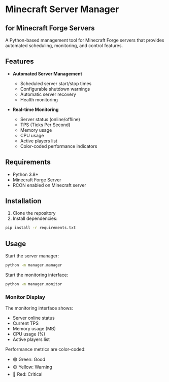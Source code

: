# Minecraft Server Manager
## for Minecraft Forge Servers

A Python-based management tool for Minecraft Forge servers that provides automated scheduling, monitoring, and control features.

## Features

- **Automated Server Management**
  - Scheduled server start/stop times
  - Configurable shutdown warnings
  - Automatic server recovery
  - Health monitoring

- **Real-time Monitoring**
  - Server status (online/offline)
  - TPS (Ticks Per Second)
  - Memory usage
  - CPU usage
  - Active players list
  - Color-coded performance indicators

## Requirements

- Python 3.8+
- Minecraft Forge Server
- RCON enabled on Minecraft server

## Installation

1. Clone the repository
2. Install dependencies:
```bash
pip install -r requirements.txt
```

## Usage
Start the server manager:
```bash
python -m manager.manager
```

Start the monitoring interface:
```bash
python -m manager.monitor
```

### Monitor Display
The monitoring interface shows:

- Server online status
- Current TPS
- Memory usage (MB)
- CPU usage (%)
- Active players list

Performance metrics are color-coded:
- 🟢 Green: Good
- 🟡 Yellow: Warning
- 🔴 Red: Critical
